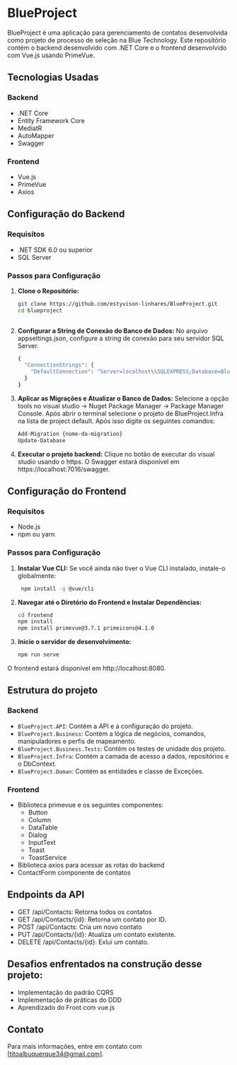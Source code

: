 # BlueProject

BlueProject é uma aplicação para gerenciamento de contatos desenvolvida como projeto de processo de seleção na Blue Technology. Este repositório contém o backend desenvolvido com .NET Core e o frontend desenvolvido com Vue.js usando PrimeVue.

## Tecnologias Usadas

### Backend
- .NET Core
- Entity Framework Core
- MediatR
- AutoMapper
- Swagger

### Frontend
- Vue.js
- PrimeVue
- Axios

## Configuração do Backend

### Requisitos
- .NET SDK 6.0 ou superior
- SQL Server

### Passos para Configuração

1. **Clone o Repositório:**

   ```bash
   git clone https://github.com/estyvison-linhares/BlueProject.git
   cd blueproject
  
2. **Configurar a String de Conexão do Banco de Dados:**
  No arquivo appsettings.json, configure a string de conexão para seu servidor SQL Server.

    ```bash
    {
      "ConnectionStrings": {
        "DefaultConnection": "Server=localhost\\SQLEXPRESS;Database=BlueProjectDB;Trusted_Connection=True;MultipleActiveResultSets=true"
      }
    }
3. **Aplicar as Migrações e Atualizar o Banco de Dados:**
   Selecione a opção tools no visual studio -> Nuget Package Manager -> Package Manager Console. Após abrir o terminal selecione o projeto de BlueProject.Infra na lista de project default. Após isso digite os seguintes comandos:
    ```bash
    Add-Migration {nome-da-migration}
    Update-Database
4. **Executar o projeto backend:**
   Clique no botão de executar do visual studio usando o https.
   O Swagger estará disponível em https://localhost:7016/swagger.

## Configuração do Frontend

### Requisitos
- Node.js 
- npm ou yarn

### Passos para Configuração

1. **Instalar Vue CLI:**
  Se você ainda não tiver o Vue CLI instalado, instale-o globalmente:

   ```bash
    npm install -g @vue/cli

2. **Navegar até o Diretório do Frontend e Instalar Dependências:**

   ```bash
   cd frontend
   npm install
   npm install primevue@3.7.1 primeicons@4.1.0

3. **Inicie o servidor de desenvolvimento:**

   ```bash
   npm run serve
  O frontend estará disponível em http://localhost:8080.

## Estrutura do projeto

### Backend
- `BlueProject.API`: Contém a API e a configuração do projeto.
- `BlueProject.Business`: Contém a lógica de negócios, comandos, manipuladores e perfis de mapeamento.
- `BlueProject.Business.Tests`: Contém os testes de unidade dos projeto.
- `BlueProject.Infra`: Contém a camada de acesso a dados, repositórios e o DbContext.
- `BlueProject.Doman`: Contém as entidades e classe de Exceções.

 ### Frontend
 - Biblioteca primevue e os seguintes componentes:
    - Button
    - Column
    - DataTable
    - Dialog
    - InputText
    - Toast
    - ToastService
  - Biblioteca axios para acessar as rotas do backend
  - ContactForm componente de contatos

## Endpoints da API
- GET /api/Contacts: Retorna todos os contatos
- GET /api/Contacts/{id}: Retorna um contato por ID.
- POST /api/Contacts: Cria um novo contato
- PUT /api/Contacts/{id}: Atualiza um contato existente.
- DELETE /api/Contacts/{id}: Exlui um contato.

## Desafios enfrentados na construção desse projeto:
- Implementação do padrão CQRS
- Implementação de práticas do DDD
- Aprendizado do Front com vue.js

## Contato
Para mais informações, entre em contato com [titoalbuquerque34@gmail.com].


   
